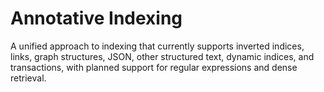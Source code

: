 # Annotative Indexing

A unified approach to indexing that currently supports inverted indices, links, graph structures, JSON, other structured text, dynamic indices, and transactions, with planned support for regular expressions and dense retrieval.
